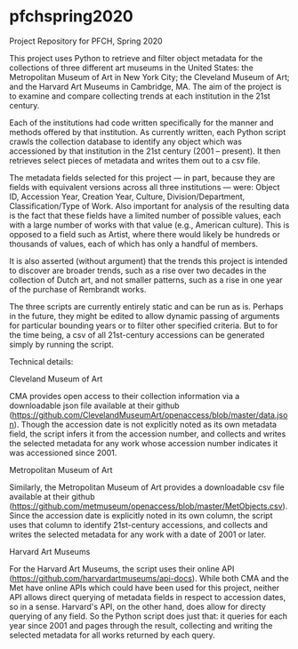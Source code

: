 # pfchspring2020
Project Repository for PFCH, Spring 2020

This project uses Python to retrieve and filter object metadata for the collections of three different art museums in the United States: the Metropolitan Museum of Art in New York City; the Cleveland Museum of Art; and the Harvard Art Museums in Cambridge, MA. The aim of the project is to examine and compare collecting trends at each institution in the 21st century.

Each of the institutions had code written specifically for the manner and methods offered by that institution. As currently written, each Python script crawls the collection database to identify any object which was accessioned by that institution in the 21st century (2001 – present). It then retrieves select pieces of metadata and writes them out to a csv file.

The metadata fields selected for this project — in part, because they are fields with equivalent versions across all three institutions — were: Object ID, Accession Year, Creation Year, Culture, Division/Department, Classification/Type of Work. Also important for analysis of the resulting data is the fact that these fields have a limited number of possible values, each with a large number of works with that value (e.g., American culture). This is opposed to a field such as Artist, where there would likely be hundreds or thousands of values, each of which has only a handful of members.

It is also asserted (without argument) that the trends this project is intended to discover are broader trends, such as a rise over two decades in the collection of Dutch art, and not smaller patterns, such as a rise in one year of the purchase of Rembrandt works.

The three scripts are currently entirely static and can be run as is. Perhaps in the future, they might be edited to allow dynamic passing of arguments for particular bounding years or to filter other specified criteria. But to for the time being, a csv of all 21st-century accessions can be generated simply by running the script.

Technical details:

Cleveland Museum of Art

CMA provides open access to their collection information via a downloadable json file available at their github (https://github.com/ClevelandMuseumArt/openaccess/blob/master/data.json). Though the accession date is not explicitly noted as its own metadata field, the script infers it from the accession number, and collects and writes the selected metadata for any work whose accession number indicates it was accessioned since 2001.

Metropolitan Museum of Art

Similarly, the Metropolitan Museum of Art provides a downloadable csv file available at their github (https://github.com/metmuseum/openaccess/blob/master/MetObjects.csv). Since the accession date is explicitly noted in its own column, the script uses that column to identify 21st-century accessions, and collects and writes the selected metadata for any work with a date of 2001 or later.

Harvard Art Museums

For the Harvard Art Museums, the script uses their online API (https://github.com/harvardartmuseums/api-docs). While both CMA and the Met have online APIs which could have been used for this project, neither API allows direct querying of metadata fields in respect to accession dates, so in a sense. Harvard's API, on the other hand, does allow for directy querying of any field. So the Python script does just that: it queries for each year since 2001 and pages through the result, collecting and writing the selected metadata for all works returned by each query.
